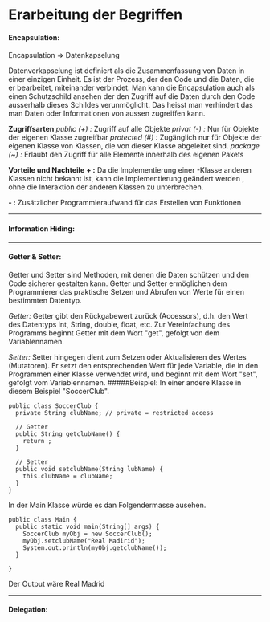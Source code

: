 # Erarbeitung der Begriffen

#### **Encapsulation:**
Encapsulation => Datenkapselung

Datenverkapselung ist definiert als die Zusammenfassung von Daten in einer einzigen Einheit.
Es ist der Prozess, der den Code und die Daten, die er bearbeitet, miteinander verbindet.
Man kann die Encapsulation auch als einen Schutzschild ansehen 
der den Zugriff auf die Daten durch den Code ausserhalb dieses Schildes verunmöglicht. Das heisst man verhindert das man Daten oder Informationen von aussen zugreiffen kann. 

**Zugriffsarten**
*public (+) :* Zugriff auf alle Objekte
*privat (-) :* Nur für Objekte der eigenen Klasse zugreifbar
*protected (#) :* Zugänglich nur für Objekte der eigenen Klasse von Klassen, die von dieser Klasse abgeleitet sind. 
*package (~) :* Erlaubt den Zugriff für alle Elemente innerhalb des eigenen Pakets

**Vorteile und Nachteile**
  **+ :**  Da die Implementierung einer -Klasse anderen Klassen nicht bekannt ist, kann die Implementierung geändert werden , ohne die Interaktion der anderen Klassen zu unterbrechen.

  **- :** Zusätzlicher Programmieraufwand für das Erstellen von Funktionen
  ***

#### **Information Hiding:**

***

#### **Getter & Setter:**
Getter und Setter sind Methoden, mit denen die Daten schützen und den Code sicherer gestalten kann. Getter und Setter ermöglichen dem Programmierer das praktische Setzen und Abrufen von Werte für einen bestimmten Datentyp. 

*Getter:* Getter gibt den Rückgabewert zurück (Accessors), d.h. den Wert des Datentyps int, String, double, float, etc. Zur Vereinfachung des Programms beginnt Getter mit dem Wort "get", gefolgt von dem Variablennamen.

*Setter:* Setter hingegen dient zum Setzen oder Aktualisieren des Wertes (Mutatoren). Er setzt den entsprechenden Wert für jede Variable, die in den Programmen einer Klasse verwendet wird, und beginnt mit dem Wort "set", gefolgt vom Variablennamen.
#####Beispiel:
In einer andere Klasse in diesem Beispiel "SoccerClub".
```
public class SoccerClub {
  private String clubName; // private = restricted access

  // Getter
  public String getclubName() {
    return ;
  }

  // Setter
  public void setclubName(String lubName) {
    this.clubName = clubName;
  }
}
```
In der Main Klasse würde es dan Folgendermasse ausehen.
```
public class Main {
  public static void main(String[] args) {
    SoccerClub myObj = new SoccerClub();
    myObj.setclubName("Real Madirid");
    System.out.println(myObj.getclubName());
  }

}
```
Der Output wäre Real Madrid
***

#### **Delegation:**